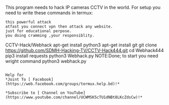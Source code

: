 This program needs to hack IP cameras CCTV in the world.
For setup you need to write these commands in termux:
```
this powerful attack 
atfast you connect vpn then attack any website.
just for educational perpose.
you doing cramming ,your responsiblity.
```
CCTV-Hack/Webhack
apt-get install python3
apt-get install git
git clone https://github.com/SDMH-Hacking-TV/CCTV-Hack444.git
cd Webhack444
pip3 install requests
python3 Webhack.py
NOTE:Done; to start you need wright command
python3 webhack.py
```

Help for
*Joint To [ Facebook](https://web.facebook.com/groups/termux.help.bd)!*

*Subscribe to [ Channel on YouTube](https://www.youtube.com/channel/UCWMSK5cTU1dNBt8LKcZdsCw)!*
```
